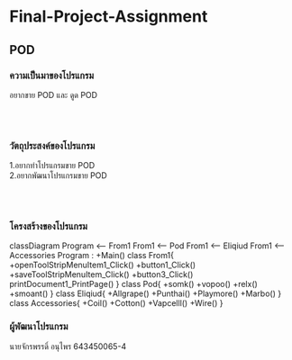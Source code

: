 # Final-Project-Assignment
## POD <br/>
### ความเป็นมาของโปรแกรม
อยากขาย POD และ ดูด POD

<br/> <br/>
### วัตถุประสงค์ของโปรแกรม
1.อยากทำโปรแกรมขาย POD <br/>
2.อยากพัฒนาโปรแกรมขาย POD <br/>



<br/><br/>
### โครงสร้างของโปรแกรม
classDiagram
    Program <-- From1
    From1 <-- Pod
    From1 <-- Eliqiud
    From1 <-- Accessories
    Program : +Main()
    class From1{
        +openToolStripMenuItem1_Click()
        +button1_Click()
        +saveToolStripMenuItem_Click()
        +button3_Click()
        printDocument1_PrintPage()
    }
    class Pod{
        +somk()
        +vopoo()
        +relx()
        +smoant()
    }
    class Eliqiud{
        +Allgrape()
        +Punthai()
        +Playmore()
        +Marbo()
    }
    class Accessories{
        +Coil()
        +Cotton()
        +Vapcelll()
        +Wire()
    }
### ผู้พัฒนาโปรแกรม
นายจักรพรรดิ์ อนุไพร 643450065-4
